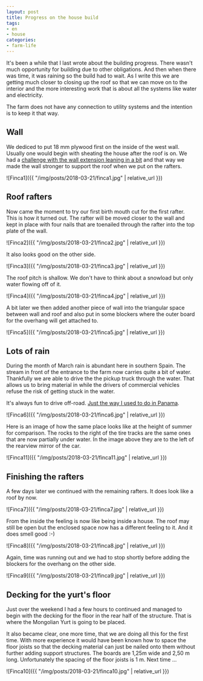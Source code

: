 ```yaml
---
layout: post
title: Progress on the house build
tags:
- en
- house
categories:
- farm-life
---
```

It's been a while that I last wrote about the building progress. There wasn't much opportunity for building due to other obligations. And then when there was time, it was raining so the build had to wait. As I write this we are getting much closer to closing up the roof so that we can move on to the interior and the more interesting work that is about all the systems like water and electricity.

The farm does not have any connection to utility systems and the intention is to keep it that way.

## Wall
We dediced to put 18 mm plywood first on the inside of the west wall. Usually one would begin with sheating the house after the roof is on. We had a [challenge with the wall extension leaning in a bit](/2018/02/04/all-walls-completed.html) and that way we made the wall stronger to support the roof when we put on the rafters.

![Finca1]({{ "/img/posts/2018-03-21/finca1.jpg" | relative_url }})

## Roof rafters
Now came the moment to try our first birth mouth cut for the first rafter. This is how it turned out. The rafter will be moved closer to the wall and kept in place with four nails that are toenailed through the rafter into the top plate of the wall.

![Finca2]({{ "/img/posts/2018-03-21/finca2.jpg" | relative_url }})

It also looks good on the other side.

![Finca3]({{ "/img/posts/2018-03-21/finca3.jpg" | relative_url }})

The roof pitch is shallow. We don't have to think about a snowload but only water flowing off of it.

![Finca4]({{ "/img/posts/2018-03-21/finca4.jpg" | relative_url }})

A bit later we then added another piece of wall into the triangular space between wall and roof and also put in some blockers where the outer board for the overhang will get attached to.

![Finca5]({{ "/img/posts/2018-03-21/finca5.jpg" | relative_url }})

## Lots of rain
During the month of March rain is abundant here in southern Spain. The stream in front of the entrance to the farm now carries quite a bit of water. Thankfully we are able to drive the the pickup truck through the water. That allows us to bring material in while the drivers of commercial vehicles refuse the risk of getting stuck in the water.

It's always fun to drive off-road. [Just the way I used to do in Panama](/2010/02/15/crossing-the-brazo-de-chuluganti-river.html).

![Finca6]({{ "/img/posts/2018-03-21/finca6.jpg" | relative_url }})

Here is an image of how the same place looks like at the height of summer for comparison. The rocks to the right of the tire tracks are the same ones that are now partially under water. In the image above they are to the left of the rearview mirror of the car.

![Finca11]({{ "/img/posts/2018-03-21/finca11.jpg" | relative_url }})

## Finishing the rafters
A few days later we continued with the remaining rafters. It does look like a roof by now.

![Finca7]({{ "/img/posts/2018-03-21/finca7.jpg" | relative_url }})

From the inside the feeling is now like being inside a house. The roof may still be open but the enclosed space now has a different feeling to it. And it does smell good :-)

![Finca8]({{ "/img/posts/2018-03-21/finca8.jpg" | relative_url }})

Again, time was running out and we had to stop shortly before adding the blockers for the overhang on the other side.

![Finca9]({{ "/img/posts/2018-03-21/finca9.jpg" | relative_url }})

## Decking for the yurt's floor
Just over the weekend I had a few hours to continued and managed to begin with the decking for the floor in the rear half of the structure. That is where the Mongolian Yurt is going to be placed.

It also became clear, one more time, that we are doing all this for the first time. With more experience it would have been known how to space the floor joists so that the decking material can just be nailed onto them without further adding support structures. The boards are 1,25m wide and 2,50 m long. Unfortunately the spacing of the floor joists is 1 m. Next time ...

![Finca10]({{ "/img/posts/2018-03-21/finca10.jpg" | relative_url }})
